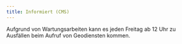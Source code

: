 ```yaml
---
title: Informiert (CMS)
---
```


Aufgrund von Wartungsarbeiten kann es jeden Freitag ab 12 Uhr zu Ausfällen beim Aufruf von Geodiensten kommen.